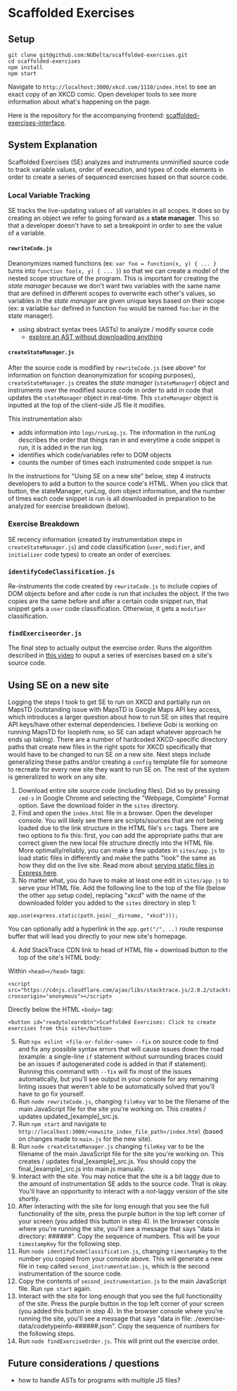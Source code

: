 # Scaffolded Exercises

## Setup

```
git clone git@github.com:NUDelta/scaffolded-exercises.git
cd scaffolded-exercises
npm install
npm start
```

Navigate to `http://localhost:3000/xkcd.com/1110/index.html` to see an exact copy of an XKCD comic. Open developer tools to see more information about what's happening on the page.

Here is the repository for the accompanying frontend: [scaffolded-exercises-interface](https://github.com/gobid/scaffolded-exercises-interface/tree/gobi-branch2).

## System Explanation

Scaffolded Exercises (SE) analyzes and instruments unminified source code to track variable values, order of execution, and types of code elements in order to create a series of sequenced exercises based on that source code.

### Local Variable Tracking

SE tracks the live-updating values of all variables in all scopes. It does so by creating an object we refer to going forward as a **state manager**. This so that a developer doesn't have to set a breakpoint in order to see the value of a variable.

#### `rewriteCode.js`

Deanonymizes named functions (ex: `var foo = function(x, y) { ... }` turns into `function foo(x, y) { ... }`) so that we can create a model of the nested scope structure of the program. This is important for creating the _state manager_ because we don't want two variables with the same name that are defined in different scopes to overwrite each other's values, so variables in the _state manager_ are given unique keys based on their scope (ex: a variable `bar` defined in function `foo` would be named `foo:bar` in the state manager).

-   using abstract syntax trees (ASTs) to analyze / modify source code
    -   [explore an AST without downloading anything](https://astexplorer.net/)

#### `createStateManager.js`

After the source code is modified by `rewriteCode.js` (see above^ for information on function deanonymization for scoping purposes), `createStateManager.js` creates the _state manager_ (`stateManager`) object and instruments over the modified source code in order to add in code that updates the `stateManager` object in real-time. This `stateManager` object is inputted at the top of the client-side JS file it modifies.

This instrumentation also:

-   adds information into `logs/runLog.js`. The information in the runLog describes the order that things ran in and everytime a code snippet is run, it is added in the run log.
-   identifies which code/variables refer to DOM objects
-   counts the number of times each instrumented code snippet is run

In the instructions for "Using SE on a new site" below, step 4 instructs developers to add a button to the source code's HTML. When you click that button, the stateManager, runLog, dom object information, and the number of times each code snippet is run is all downloaded in preparation to be analyzed for exercise breakdown (below).

### Exercise Breakdown

SE recency information (created by instrumentation steps in `createStateManager.js`) and code classification (`user`, `modifier`, and `initializer` code types) to create an order of exercises.

### `identifyCodeClassification.js`

Re-instruments the code created by `rewriteCode.js` to include copies of DOM objects before and after code is run that includes the object. If the two copies are the same before and after a certain code snippet run, that snippet gets a `user` code classification. Otherwise, it gets a `modifier` classification.

### `findExerciseorder.js`

The final step to actually output the exercise order. Runs the algorithm described in [this video](https://www.youtube.com/watch?v=frKHF048qSg) to ouput a series of exercises based on a site's source code.

## Using SE on a new site

Logging the steps I took to get SE to run on XKCD and partially run on MapsTD (outstanding issue with MapsTD is Google Maps API key access, which introduces a larger question about how to run SE on sites that require API keys/have other external dependencies. I believe Gobi is working on running MapsTD for Isopleth now, so SE can adapt whatever approach he ends up taking). There are a number of hardcoded XKCD-specific directory paths that create new files in the right spots for XKCD specifically that would have to be changed to run SE on a new site. Next steps include generalizing these paths and/or creating a `config` template file for someone to recreate for every new site they want to run SE on. The rest of the system is generalized to work on any site.

1. Download entire site source code (including files). Did so by pressing `cmd-s` in Google Chrome and selecting the "Webpage, Complete" Format option. Save the download folder in the `sites` directory.
2. Find and open the `index.html` file in a browser. Open the developer console. You will likely see there are scripts/sources that are not being loaded due to the link structure in the HTML file's `src` tags. There are two options to fix this: first, you can add the appropriate paths that are correct given the new local file structure directly into the HTML file. More optimally/reliably, you can make a few updates in `sites/app.js` to load static files in differently and make the paths "look" the same as how they did on the live site. Read more about [serving static files in Express here](https://expressjs.com/en/starter/static-files.html).
3. No matter what, you do have to make at least one edit in `sites/app.js` to serve your HTML file. Add the following line to the top of the file (below the other `app` setup code), replacing "xkcd" with the name of the downloaded folder you added to the `sites` directory in step 1:

```
app.use(express.static(path.join(__dirname, "xkcd")));
```

You can optionally add a hyperlink in the `app.get("/", ..)` route response buffer that will lead you directly to your new site's homepage.

4. Add StackTrace CDN link to head of HTML file + download button to the top of the site's HTML body:

Within `<head></head>` tags:

```
<script src="https://cdnjs.cloudflare.com/ajax/libs/stacktrace.js/2.0.2/stacktrace.min.js" crossorigin="anonymous"></script>
```

Directly below the HTML `<body>` tag:

```
<button id="readytolearnbtn">Scaffolded Exercises: Click to create exercises from this site</button>
```

5. Run `npx eslint <file-or-folder-name> --fix` on source code to find and fix any possible syntax errors that will cause issues down the road (example: a single-line `if` statement without surrounding braces could be an issues if autogenerated code is added in that if statement). Running this command with `--fix` will fix most of the issues automatically, but you'll see output in your console for any remaining linting issues that weren't able to be automatically solved that you'll have to go fix yourself.
6. Run `node rewriteCode.js`, changing `fileKey` var to be the filename of the main JavaScript file for the site you're working on. This creates / updates updated_[example]_src.js.
8. Run `npm start` and navigate to `http://localhost:3000/<newsite_index_file_path>/index.html` (based on changes made to `main.js` for the new site).
7. Run `node createStateManager.js` changing `fileKey` var to be the filename of the main JavaScript file for the site you're working on. This creates / updates final\_[example]\_src.js. You should copy the final\_[example]\_src.js into main.js manually.
9. Interact with the site. You may notice that the site is a bit laggy due to the amount of instrumentation SE adds to the source code. That is okay. You'll have an opportunity to interact with a not-laggy version of the site shortly.
10. After interacting with the site for long enough that you see the full functionality of the site, press the purple button in the top left corner of your screen (you added this button in step 4). In the browser console where you're running the site, you'll see a message that says "data in directory: ######". Copy the sequence of numbers. This will be your `timestampKey` for the following step.
11. Run `node identifyCodeClassification.js`, changing `timestampKey` to the number you copied from your console above. This will generate a new file in `temp` called `second_instrumentation.js`, which is the second instrumentation of the source code.
12. Copy the contents of `second_instrumentation.js` to the main JavaScript file. Run `npm start` again.
13. Interact with the site for long enough that you see the full functionality of the site. Press the purple button in the top left corner of your screen (you added this button in step 4). In the browser console where you're running the site, you'll see a message that says "data in file: ./exercise-data/codetypeinfo-######.json". Copy the sequence of numbers for the following steps.
14. Run `node findExerciseOrder.js`. This will print out the exercise order.

## Future considerations / questions

-   how to handle ASTs for programs with multiple JS files?
